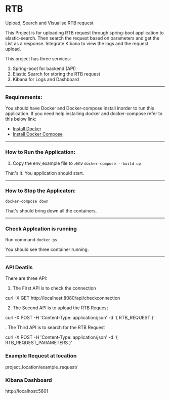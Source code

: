 # RTB

Upload, Search and Visualise RTB request

This Project is for uploading RTB request through spring-boot application to elastic-search.
Then search the request based on parameters and get the List<RTBRequest> as a response.
Integrate Kibana to view the logs and the request upload.

This project has three services:
   1. Spring-boot for backend (API)
   2. Elastic Search for storing the RTB request
   3. Kibana for Logs and Dashboard

-----------------------------------------------------------

### Requirements:

You should have Docker and Docker-compose install inorder to run this application.
If you need help installing docker and docker-compose refer to this below link:

   * [Install Docker](https://docs.docker.com/engine/install/)
   * [Install Docker Compose](https://docs.docker.com/compose/install/)

-----------------------------------------------------------

### How to Run the Application:

1. Copy the env_example file to .env
`docker-compose --build up`

That's it. You application should start.

-----------------------------------------------------------
### How to Stop the Applicaton:

`docker-compose down`

That's should bring down all the containers.

-----------------------------------------------------------
### Check Applcation is running

Run command `docker ps`

You should see three container running.

-----------------------------------------------------------

### API Deatils

There are three API:

1. The First API is to check the connection

curl -X GET http://localhost:8080/api/checkconnection

2. The Second API is to upload the RTB Request

curl -X POST -H 'Content-Type: application/json' -d '{ RTB_REQUEST }'


. The Third API is to search for the RTB Request

curl -X POST -H 'Content-Type: application/json' -d '{ RTB_REQUEST_PARAMETERS }'

### Example Request at location

project_location/example_request/


### Kibana Dashboard

http://localhost:5601


